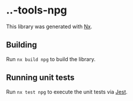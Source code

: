 # ..-tools-npg

This library was generated with [Nx](https://nx.dev).

## Building

Run `nx build npg` to build the library.

## Running unit tests

Run `nx test npg` to execute the unit tests via [Jest](https://jestjs.io).
